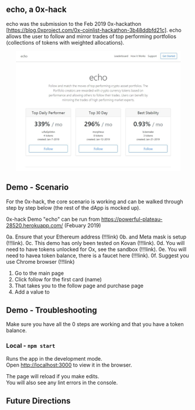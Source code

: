 ## echo, a 0x-hack
echo was the submission to the Feb 2019 0x-hackathon [https://blog.0xproject.com/0x-coinlist-hackathon-3b48ddbfd21c]. echo allows the user to follow and mirror trades of top performing portfolios (collections of tokens with weighted allocations).


<p align="center">
  <img src="./public/echo_screenshot.JPG" width="450px" />
</p>


## Demo - Scenario

For the 0x-hack, the core scenario is working and can be walked through step by step below (the rest of the dApp is mocked up).

0x-hack Demo "echo" can be run from https://powerful-plateau-28520.herokuapp.com/ (Febuary 2019)

0a. Ensure that your Ethereum address (!!!link) 
0b. and Meta mask is setup (!!!link). 
0c. This demo has only been tested on Kovan (!!!link). 
0d. You will need to have tokens unlocked for Ox, see the sandbox (!!!link).
0e. You will need to havea token balance, there is a faucet here (!!!link).
0f. Suggest you use Chrome browser (!!!link)
1. Go to the main page
2. Click follow for the first card (name)
3. That takes you to the follow page and purchase page
4. Add a value to

## Demo - Troubleshooting
Make sure you have all the 0 steps are working and that you have a token balance.

### Local - `npm start`

Runs the app in the development mode.<br>
Open [http://localhost:3000](http://localhost:3000) to view it in the browser.

The page will reload if you make edits.<br>
You will also see any lint errors in the console.


## Future Directions